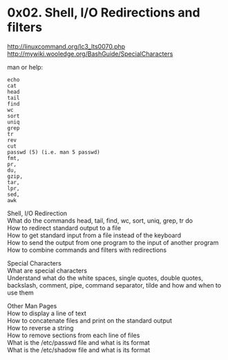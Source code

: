 # 0x02. Shell, I/O Redirections and filters
http://linuxcommand.org/lc3_lts0070.php
http://mywiki.wooledge.org/BashGuide/SpecialCharacters

man or help:
```
echo
cat
head
tail
find
wc
sort
uniq
grep
tr
rev
cut
passwd (5) (i.e. man 5 passwd)
fmt, 
pr, 
du, 
gzip, 
tar, 
lpr, 
sed,
awk
```

Shell, I/O Redirection  
What do the commands head, tail, find, wc, sort, uniq, grep, tr do  
How to redirect standard output to a file  
How to get standard input from a file instead of the keyboard  
How to send the output from one program to the input of another program  
How to combine commands and filters with redirections  

Special Characters  
What are special characters  
Understand what do the white spaces, single quotes, double quotes, backslash, comment, pipe, command separator, tilde and how and when to use them  

Other Man Pages  
How to display a line of text  
How to concatenate files and print on the standard output  
How to reverse a string  
How to remove sections from each line of files  
What is the /etc/passwd file and what is its format  
What is the /etc/shadow file and what is its format  